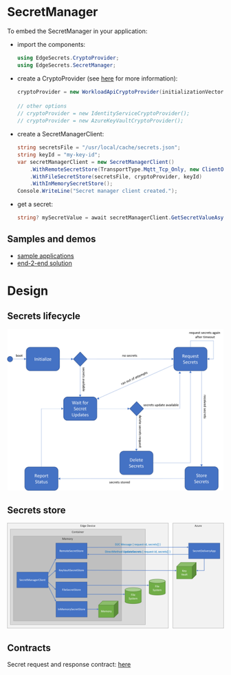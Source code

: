 # SecretManager
To embed the SecretManager in your application:

* import the components:
    ```c#
    using EdgeSecrets.CryptoProvider;
    using EdgeSecrets.SecretManager;
    ```

* create a CryptoProvider (see [here](../CryptoProvider/README.md) for more information):
    ```c#
    cryptoProvider = new WorkloadApiCryptoProvider(initializationVector);

    // other options
    // cryptoProvider = new IdentityServiceCryptoProvider();
    // cryptoProvider = new AzureKeyVaultCryptoProvider();
    ```

* create a SecretManagerClient:
    ```c#
    string secretsFile = "/usr/local/cache/secrets.json";
    string keyId = "my-key-id";
    var secretManagerClient = new SecretManagerClient()
        .WithRemoteSecretStore(TransportType.Mqtt_Tcp_Only, new ClientOptions())
        .WithFileSecretStore(secretsFile, cryptoProvider, keyId)
        .WithInMemorySecretStore();
    Console.WriteLine("Secret manager client created.");
    ```

* get a secret:
    ```c#
    string? mySecretValue = await secretManagerClient.GetSecretValueAsync("mySecretName", null, DateTime.Now);
    ```

## Samples and demos
* [sample applications](../Samples/)
* [end-2-end solution](../docs/e2e-demo.md)

# Design
## Secrets lifecycle
![](../images/edge-secrets-lifecycle.png)

## Secrets store
![](../images/edge-secrets-stores.png)

## Contracts
Secret request and response contract: [here](../docs/contracts.md)